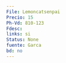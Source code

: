 ```yaml
---
File: Lemoncatsenpai
Precio: 15
Ph-Vd: 810-123
Fdesc: 
links: si
Status: None
fuente: Garca
bd: no
---
```

